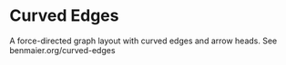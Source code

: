 Curved Edges
============

A force-directed graph layout with curved edges and arrow heads. See benmaier.org/curved-edges
